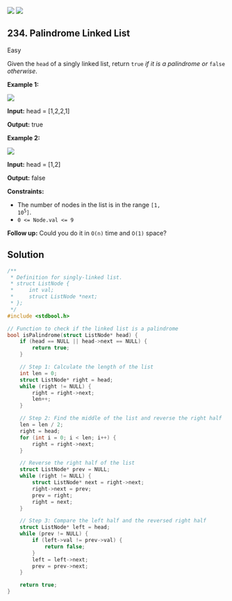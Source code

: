 [![](https://img.shields.io/github/stars/LeetCode-in-C/LeetCode-in-C?label=Stars&style=flat-square)](https://github.com/LeetCode-in-C/LeetCode-in-C)
[![](https://img.shields.io/github/forks/LeetCode-in-C/LeetCode-in-C?label=Fork%20me%20on%20GitHub%20&style=flat-square)](https://github.com/LeetCode-in-C/LeetCode-in-C/fork)

## 234\. Palindrome Linked List

Easy

Given the `head` of a singly linked list, return `true` _if it is a palindrome or_ `false` _otherwise_.

**Example 1:**

![](https://assets.leetcode.com/uploads/2021/03/03/pal1linked-list.jpg)

**Input:** head = [1,2,2,1]

**Output:** true

**Example 2:**

![](https://assets.leetcode.com/uploads/2021/03/03/pal2linked-list.jpg)

**Input:** head = [1,2]

**Output:** false

**Constraints:**

*   The number of nodes in the list is in the range <code>[1, 10<sup>5</sup>]</code>.
*   `0 <= Node.val <= 9`

**Follow up:** Could you do it in `O(n)` time and `O(1)` space?

## Solution

```c
/**
 * Definition for singly-linked list.
 * struct ListNode {
 *     int val;
 *     struct ListNode *next;
 * };
 */
#include <stdbool.h>

// Function to check if the linked list is a palindrome
bool isPalindrome(struct ListNode* head) {
    if (head == NULL || head->next == NULL) {
        return true;
    }

    // Step 1: Calculate the length of the list
    int len = 0;
    struct ListNode* right = head;
    while (right != NULL) {
        right = right->next;
        len++;
    }

    // Step 2: Find the middle of the list and reverse the right half
    len = len / 2;
    right = head;
    for (int i = 0; i < len; i++) {
        right = right->next;
    }

    // Reverse the right half of the list
    struct ListNode* prev = NULL;
    while (right != NULL) {
        struct ListNode* next = right->next;
        right->next = prev;
        prev = right;
        right = next;
    }

    // Step 3: Compare the left half and the reversed right half
    struct ListNode* left = head;
    while (prev != NULL) {
        if (left->val != prev->val) {
            return false;
        }
        left = left->next;
        prev = prev->next;
    }

    return true;
}
```